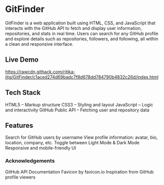   # GitFinder
GitFinder is a web application built using HTML, CSS, and JavaScript that interacts with the 
GitHub API to fetch and display user information, repositories, and stats in real time. 
Users can search for any GitHub profile and explore details such as repositories, followers, and following, all within a clean and responsive interface.

## Live Demo
https://rawcdn.githack.com/ritika-iitg/GitFinder/c1aced274d69badc7f8d678dd784790b4832c26d/index.html

## Tech Stack
HTML5 – Markup structure
CSS3 – Styling and layout
JavaScript – Logic and interactivity
GitHub Public API – Fetching user and repository data

 ##  Features
 Search for GitHub users by username
 View profile information: avatar, bio, location, company, etc.
 Toggle between Light Mode & Dark Mode
 Responsive and mobile-friendly UI

 ### Acknowledgements
GitHub API Documentation
Favicon by favicon.io
Inspiration from GitHub profile viewers

